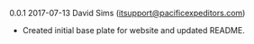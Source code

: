 0.0.1 2017-07-13 David Sims (itsupport@pacificexpeditors.com)

  * Created initial base plate for website and updated README.
